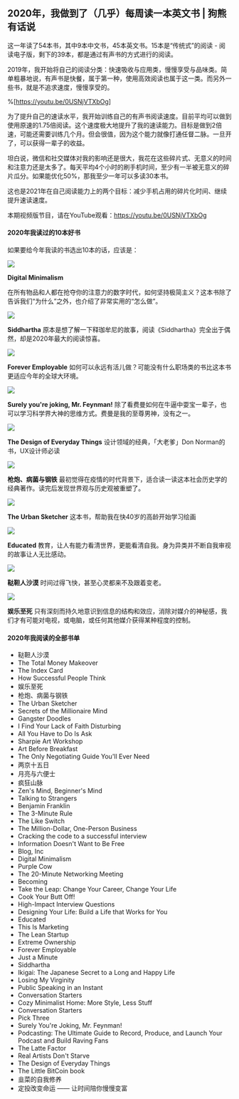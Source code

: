 ## 2020年，我做到了（几乎）每周读一本英文书 | 狗熊有话说

这一年读了54本书，其中9本中文书，45本英文书。15本是“传统式”的阅读 - 阅读电子版，剩下的39本，都是通过有声书的方式进行的阅读。

2019年，我开始将自己的阅读分类：快速吸收与应用类，慢慢享受与品味类。简单粗暴地说，有声书是快餐，属于第一种，使用高效阅读也属于这一类。而另外一些书，就是不追求速度，慢慢享受的。

%[https://youtu.be/0USNjVTXbOg]

为了提升自己的速读水平，我开始训练自己的有声书阅读速度。目前平均可以做到使用原速的1.75倍阅读。这个速度极大地提升了我的速读能力。目标是做到2倍速，可能还需要训练几个月。但会很值，因为这个能力就像打通任督二脉。一旦开了，可以获得一辈子的收益。

坦白说，微信和社交媒体对我的影响还是很大，我花在这些碎片式、无意义的时间和注意力还是太多了。每天平均4个小时的刷手机时间，至少有一半被无意义的碎片瓜分。如果能优化50%，那我至少一年可以多读30本书。

这也是2021年在自己阅读能力上的两个目标：减少手机占用的碎片化时间、继续提升速读速度。

本期视频版节目，请在YouTube观看：https://youtu.be/0USNjVTXbOg

#### 2020年我读过的10本好书

如果要给今年我读的书选出10本的话，应该是：

![](https://i.imgur.com/OuBOZ2v.jpg)

**Digital Minimalism**

在所有物品和人都在抢夺你的注意力的数字时代，如何坚持极简主义？这本书除了告诉我们“为什么”之外，也介绍了非常实用的“怎么做”。

![](https://i.imgur.com/C8GToZ0.jpg)

**Siddhartha**
原本是想了解一下释珈牟尼的故事，阅读《Siddhartha》完全出于偶然，却是2020年最大的阅读惊喜。

![](https://i.imgur.com/1vHgFu9.jpg)

**Forever Employable**
如何可以永远有活儿做？可能没有什么职场类的书比这本书更适应今年的全球大环境。

![](https://i.imgur.com/k2S7ons.jpg)

**Surely you're joking, Mr. Feynman!**
除了看费曼如何在牛逼中耍宝一辈子，也可以学习科学界大神的思维方式。费曼是我的至尊男神，没有之一。

![](https://i.imgur.com/7lb64fa.jpg)

**The Design of Everyday Things**
设计领域的经典，「大老爹」Don Norman的书，UX设计师必读

![](https://i.imgur.com/CwYgLS4.jpg)

**枪炮、病菌与钢铁**
最初觉得在疫情的时代背景下，适合读一读这本社会历史学的经典著作。读完后发现世界观与历史观被重塑了。

![](https://i.imgur.com/CtsY4Hc.jpg)

**The Urban Sketcher**
这本书，帮助我在快40岁的高龄开始学习绘画

![](https://i.imgur.com/BghlBux.jpg)

**Educated**
教育，让人有能力看清世界，更能看清自我。身为异类并不断自我审视的故事让人无比感动。

![](https://i.imgur.com/8F6i9tN.jpg)

**鞑靼人沙漠**
时间过得飞快，甚至心灵都来不及跟着变老。

![](https://i.imgur.com/pFuwS5m.jpg)

**娱乐至死**
只有深刻而持久地意识到信息的结构和效应，消除对媒介的神秘感，我们才有可能对电视，或电脑，或任何其他媒介获得某种程度的控制。

#### 2020年我阅读的全部书单

* 鞑靼人沙漠
* The Total Money Makeover
* The Index Card
* How Successful People Think
* 娱乐至死
* 枪炮、病菌与钢铁
* The Urban Sketcher
* Secrets of the Millionaire Mind
* Gangster Doodles
* I Find Your Lack of Faith Disturbing
* All You Have to Do Is Ask
* Sharpie Art Workshop
* Art Before Breakfast
* The Only Negotiating Guide You'll Ever Need
* 两京十五日
* 月亮与六便士
* 疯狂山脉
* Zen's Mind, Beginner's Mind
* Talking to Strangers
* Benjamin Franklin
* The 3-Minute Rule
* The Like Switch
* The Million-Dollar, One-Person Business
* Cracking the code to a successful interview
* Information Doesn't Want to Be Free
* Blog, Inc
* Digital Minimalism
* Purple Cow
* The 20-Minute Networking Meeting
* Becoming
* Take the Leap: Change Your Career, Change Your Life
* Cook Your Butt Off!
* High-Impact Interview Questions
* Designing Your Life: Build a Life that Works for You
* Educated 
* This Is Marketing
* The Lean Startup
* Extreme Ownership
* Forever Employable
* Just a Minute
* Siddhartha
* Ikigai: The Japanese Secret to a Long and Happy Life
* Losing My Virginity
* Public Speaking in an Instant
* Conversation Starters
* Cozy Minimalist Home: More Style, Less Stuff
* Conversation Starters
* Pick Three
* Surely You're Joking, Mr. Feynman!
* Podcasting: The Ultimate Guide to Record, Produce, and Launch Your Podcast and Build Raving Fans
* The Latte Factor
* Real Artists Don't Starve
* The Design of Everyday Things
* The Little BitCoin book
* 韭菜的自我修养
* 定投改变命运 —— 让时间陪你慢慢变富